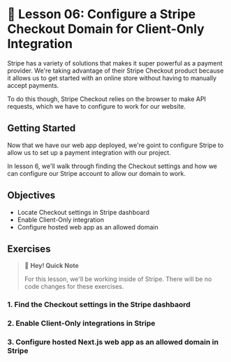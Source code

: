 # 📓 Lesson 06: Configure a Stripe Checkout Domain for Client-Only Integration

Stripe has a variety of solutions that makes it super powerful as a payment provider. We're taking advantage of their Stripe Checkout product because it allows us to get started with an online store without having to manually accept payments.

To do this though, Stripe Checkout relies on the browser to make API requests, which we have to configure to work for our website.

## Getting Started

Now that we have our web app deployed, we're goint to configure Stripe to allow us to set up a payment integration with our project.

In lesson 6, we'll walk through finding the Checkout settings and how we can configure our Stripe account to allow our domain to work.

## Objectives
* Locate Checkout settings in Stripe dashboard
* Enable Client-Only integration
* Configure hosted web app as an allowed domain

## Exercises

> 👋 **Hey! Quick Note**
>
> For this lesson, we'll be working inside of Stripe. There will be no code changes for these exercises.

### 1. Find the Checkout settings in the Stripe dashbaord

### 2. Enable Client-Only integrations in Stripe

### 3. Configure hosted Next.js web app as an allowed domain in Stripe
